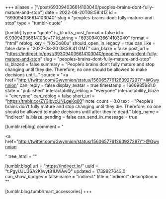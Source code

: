 +++
aliases = ["/post/693094036614103040/peoples-brains-dont-fully-mature-and-stop"]
date = 2022-08-20T08:59:41Z
id = "693094036614103040"
slug = "peoples-brains-dont-fully-mature-and-stop"
type = "tumblr-quote"

[tumblr]
type = "quote"
is_blocks_post_format = false
id = 6.93094036614103e+17
id_string = "693094036614103040"
format = "html"
reblog_key = "I0xDo80u"
should_open_in_legacy = true
can_like = false
date = "2022-08-20 08:59:41 GMT"
can_blaze = false
post_url = "https://indirect.io/post/693094036614103040/peoples-brains-dont-fully-mature-and-stop"
slug = "peoples-brains-dont-fully-mature-and-stop"
is_blazed = false
summary = "People’s brains don’t fully mature and stop changing until they die. Therefore, no one should be allowed to make decisions until..."
source = "<a href=\"http://twitter.com/Gwynnion/status/1560657761263927297\">@Gwynnion</a>"
can_reply = false
display_avatar = true
timestamp = 1660985981.0
state = "published"
interactability_reblog = "everyone"
interactability_blaze = "everyone"
can_reblog = false
short_url = "https://tmblr.co/ZY3jbycUNLgeKq00"
note_count = 0.0
text = "People&rsquo;s brains don&rsquo;t fully mature and stop changing until they die. Therefore, no one should be allowed to make decisions until after they&rsquo;re dead."
blog_name = "indirect"
is_blaze_pending = false
can_send_in_message = true

[tumblr.reblog]
comment = "<p><a href=\"http://twitter.com/Gwynnion/status/1560657761263927297\">@Gwynnion</a></p>"
tree_html = ""

[tumblr.blog]
url = "https://indirect.io/"
uuid = "t:PgyUJU3SA2Klwyt81UWAwQ"
updated = 1739927643.0
can_show_badges = false
name = "indirect"
title = "indirect"
description = ""

[tumblr.blog.tumblrmart_accessories]
+++
